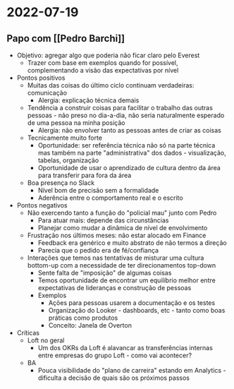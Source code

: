 # 2022-07-19
## Papo com [[Pedro Barchi]]
- Objetivo: agregar algo que poderia não ficar claro pelo Everest
	- Trazer com base em exemplos quando for possível, complementando a visão das expectativas por nível
- Pontos positivos
	- Muitas das coisas do último ciclo continuam verdadeiras: comunicação
		- Alergia: explicação técnica demais
	- Tendência a construir coisas para facilitar o trabalho das outras pessoas - não preso no dia-a-dia, não seria naturalmente esperado de uma pessoa na minha posição
		- Alergia: não envolver tanto as pessoas antes de criar as coisas
	- Tecnicamente muito forte
		- Oportunidade: ser referência técnica não só na parte técnica mas também na parte "administrativa" dos dados - visualização, tabelas, organização
		- Oportunidade de usar o aprendizado de cultura dentro da área para transferir para fora da área
	- Boa presença no Slack
		- Nível bom de precisão sem a formalidade
		- Aderência entre o comportamento real e o escrito
- Pontos negativos
	- Não exercendo tanto a função do "policial mau" junto com Pedro
		- Para atuar mais: depende das circunstâncias
		- Planejar como mudar a dinâmica de nível de envolvimento
	- Frustração nos últimos meses: não estar alocado em Finance
		- Feedback era genérico e muito abstrato de não termos a direção
		- Parecia que o pedido era de fé/confiança
	- Interações que temos nas tentativas de misturar uma cultura bottom-up com a necessidade de ter direcionamentos top-down
		- Sente falta de "imposição" de algumas coisas
		- Temos oportunidade de encontrar um equilíbrio melhor entre expectativas de lideranças e construção de pessoas
		- Exemplos
			- Ações para pessoas usarem a documentação e os testes
			- Organização do Looker - dashboards, etc - tanto como boas práticas como produtos
			- Conceito: Janela de Overton
- Críticas
	- Loft no geral
		- Um dos OKRs da Loft é alavancar as transferências internas entre empresas do grupo Loft - como vai acontecer?
	- BA
		- Pouca visibilidade do "plano de carreira" estando em Analytics - dificulta a decisão de quais são os próximos passos